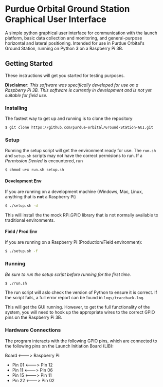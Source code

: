 # Purdue Orbital Ground Station Graphical User Interface

A simple python graphical user interface for communication with the launch platform, basic data collection and monitoring, and general-purpose horizontal and lateral positioning. Intended for use in Purdue Orbital's Ground Station, running on Python 3 on a Raspberry Pi 3B. 

## Getting Started

These instructions will get you started for testing purposes. 

__Disclaimer:__ _This software was specifically developed for use on a Raspberry Pi 3B. This software is currently in development and is not yet suitable for field use._

### Installing

The fastest way to get up and running is to clone the repository

```sh
$ git clone https://github.com/purdue-orbital/Ground-Station-GUI.git
```

### Setup

Running the setup script will get the environment ready for use.
The `run.sh` and `setup.sh` scripts may not have the correct permisions to run. If a _Permission Denied_ is encountered, run
```sh
$ chmod u+x run.sh setup.sh
```
#### Development Env
If you are running on a development machine (Windows, Mac, Linux, anything that is __not__ a Raspberry Pi)
```sh
$ ./setup.sh -d
```
This will install the the mock RPi.GPIO library that is not normally available to traditional environments.
#### Field / Prod Env
If you are running on a Raspberry Pi (Production/Field environment):
```sh
$ ./setup.sh -f
```

### Running

_Be sure to run the setup script before running for the first time._
```sh
$ ./run.sh
```

The run script will aslo check the version of Python to ensure it is correct. If the script fails, a full error report can be found in `logs/traceback.log`.

This will get the GUI running. However, to get the full functionality of the system, you will need to hook up the appropriate wires to the correct GPIO pins on the Raspberry Pi 3B.

### Hardware Connections

The program interacts with the following GPIO pins, which are connected to the following pins on the Launch Initiation Board (LIB):

Board  <--->  Raspberry Pi


* Pin 01 <---> Pin 12 
* Pin 11 <---> Pin 06
* Pin 15 <---> Pin 11
* Pin 22 <---> Pin 02


